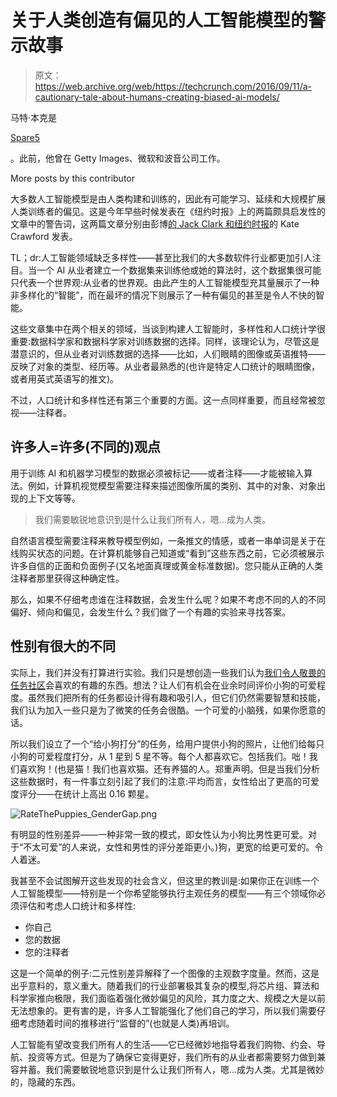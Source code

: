 # 关于人类创造有偏见的人工智能模型的警示故事 

> 原文：<https://web.archive.org/web/https://techcrunch.com/2016/09/11/a-cautionary-tale-about-humans-creating-biased-ai-models/>

马特·本克是

[Spare5](https://web.archive.org/web/20221207111842/http://www.spare5.com/)

。此前，他曾在 Getty Images、微软和波音公司工作。

More posts by this contributor

大多数人工智能模型是由人类构建和训练的，因此有可能学习、延续和大规模扩展人类训练者的偏见。这是今年早些时候发表在《纽约时报》上的两篇颇具启发性的文章中的警告词，这两篇文章分别由彭博[的 Jack Clark 和纽约时报](https://web.archive.org/web/20221207111842/http://www.bloomberg.com/news/articles/2016-06-23/artificial-intelligence-has-a-sea-of-dudes-problem)的 Kate Crawford 发表。

TL；dr:人工智能领域缺乏多样性——甚至比我们的大多数软件行业都更加引人注目。当一个 AI 从业者建立一个数据集来训练他或她的算法时，这个数据集很可能只代表一个世界观:从业者的世界观。由此产生的人工智能模型充其量展示了一种非多样化的“智能”，而在最坏的情况下则展示了一种有偏见的甚至是令人不快的智能。

这些文章集中在两个相关的领域，当谈到构建人工智能时，多样性和人口统计学很重要:数据科学家和数据科学家对训练数据的选择。同样，该理论认为，尽管这是潜意识的，但从业者对训练数据的选择——比如，人们眼睛的图像或英语推特——反映了对象的类型、经历等。从业者最熟悉的(也许是特定人口统计的眼睛图像，或者用英式英语写的推文)。

不过，人口统计和多样性还有第三个重要的方面。这一点同样重要，而且经常被忽视——注释者。

## 许多人=许多(不同的)观点

用于训练 AI 和机器学习模型的数据必须被标记——或者注释——才能被输入算法。例如，计算机视觉模型需要注释来描述图像所属的类别、其中的对象、对象出现的上下文等等。

> 我们需要敏锐地意识到是什么让我们所有人，嗯…成为人类。

自然语言模型需要注释来教导模型例如，一条推文的情感，或者一串单词是关于在线购买状态的问题。在计算机能够自己知道或“看到”这些东西之前，它必须被展示许多自信的正面和负面例子(又名地面真理或黄金标准数据)。您只能从正确的人类注释者那里获得这种确定性。

那么，如果不仔细考虑谁在注释数据，会发生什么呢？如果不考虑不同的人的不同偏好、倾向和偏见，会发生什么？我们做了一个有趣的实验来寻找答案。

## 性别有很大的不同

实际上，我们并没有打算进行实验。我们只是想创造一些我们认为[我们令人敬畏的任务社区](https://web.archive.org/web/20221207111842/https://spare5.com/platform/)会喜欢的有趣的东西。想法？让人们有机会在业余时间评价小狗的可爱程度。虽然我们把所有的任务都设计得有趣和吸引人，但它们仍然需要智慧和技能，我们认为加入一些只是为了微笑的任务会很酷。一个可爱的小脑残，如果你愿意的话。

所以我们设立了一个“给小狗打分”的任务，给用户提供小狗的照片，让他们给每只小狗的可爱程度打分，从 1 星到 5 星不等。每个人都喜欢它。包括我们。咄！我们喜欢狗！(也是猫！我们也喜欢猫。还有养猫的人。郑重声明。但是当我们分析这些数据时，有一件事立刻引起了我们的注意:平均而言，女性给出了更高的可爱度评分——在统计上高出 0.16 颗星。

![RateThePuppies_GenderGap.png](img/54b6964e24016f5df2ecd011455ed6e9.png)

有明显的性别差异——一种非常一致的模式，即女性认为小狗比男性更可爱。对于“不太可爱”的人来说，女性和男性的评分差距更小。)狗，更宽的给更可爱的。令人着迷。

我甚至不会试图解开这些发现的社会含义，但这里的教训是:如果你正在训练一个人工智能模型——特别是一个你希望能够执行主观任务的模型——有三个领域你必须评估和考虑人口统计和多样性:

*   你自己
*   您的数据
*   您的注释者

这是一个简单的例子:二元性别差异解释了一个图像的主观数字度量。然而，这是出乎意料的，意义重大。随着我们的行业部署极其复杂的模型,将芯片组、算法和科学家推向极限，我们面临着强化微妙偏见的风险，其力度之大、规模之大是以前无法想象的。更有害的是，许多人工智能强化了他们自己的学习，所以我们需要仔细考虑随着时间的推移进行“监督的”(也就是人类)再培训。

人工智能有望改变我们所有人的生活——它已经微妙地指导着我们购物、约会、导航、投资等方式。但是为了确保它变得更好，我们所有的从业者都需要努力做到兼容并蓄。我们需要敏锐地意识到是什么让我们所有人，嗯…成为人类。尤其是微妙的，隐藏的东西。